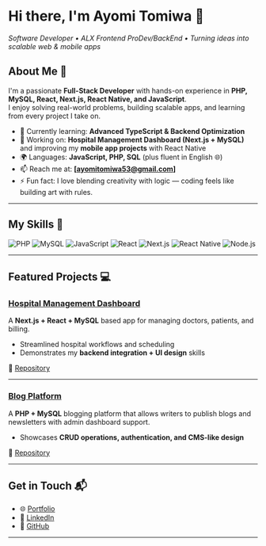 # Hi there, I'm Ayomi Tomiwa 👋
  <p><em>Software Developer • ALX Frontend ProDev/BackEnd • Turning ideas into scalable web & mobile apps</em></p>



## About Me 🚀

I'm a passionate **Full-Stack Developer** with hands-on experience in **PHP, MySQL, React, Next.js, React Native, and JavaScript**.  
I enjoy solving real-world problems, building scalable apps, and learning from every project I take on.  

- 🌱 Currently learning: **Advanced TypeScript & Backend Optimization**  
- 🔭 Working on: **Hospital Management Dashboard (Next.js + MySQL)** and improving my **mobile app projects** with React Native  
- 🌍 Languages: **JavaScript, PHP, SQL** (plus fluent in English 🌐)  
- 📫 Reach me at: **[ayomitomiwa53@gmail.com]**  
- ⚡ Fun fact: I love blending creativity with logic — coding feels like building art with rules.  

---

## My Skills 🧠  

![PHP](https://img.shields.io/badge/-PHP-777BB4?style=flat-square&logo=php&logoColor=white)
![MySQL](https://img.shields.io/badge/-MySQL-4479A1?style=flat-square&logo=mysql&logoColor=white)
![JavaScript](https://img.shields.io/badge/-JavaScript-F7DF1E?style=flat-square&logo=javascript&logoColor=black)
![React](https://img.shields.io/badge/-React-61DAFB?style=flat-square&logo=react&logoColor=black)
![Next.js](https://img.shields.io/badge/-Next.js-000000?style=flat-square&logo=next.js&logoColor=white)
![React Native](https://img.shields.io/badge/-React_Native-61DAFB?style=flat-square&logo=react&logoColor=black)
![Node.js](https://img.shields.io/badge/-Node.js-339933?style=flat-square&logo=node.js&logoColor=white)

---

## Featured Projects 💻  

### [Hospital Management Dashboard](project_1_link)



A **Next.js + React + MySQL** based app for managing doctors, patients, and billing.  
- Streamlined hospital workflows and scheduling  
- Demonstrates my **backend integration + UI design** skills  

🔗 [Repository](project_1_repository_link)  

---

### [Blog Platform](project_2_link)



A **PHP + MySQL** blogging platform that allows writers to publish blogs and newsletters with admin dashboard support.  
- Showcases **CRUD operations, authentication, and CMS-like design**  

🔗 [Repository](project_2_repository_link)  

---

## Get in Touch 📬  

- 🌐 [Portfolio](https://opeyemiayomi.netlify.app/)
- 💼 [LinkedIn](https://www.linkedin.com/in/ayomi-tomiwa-ab7215242/)  
- 🐙 [GitHub](https://github.com/ayomijpeg)  

---
